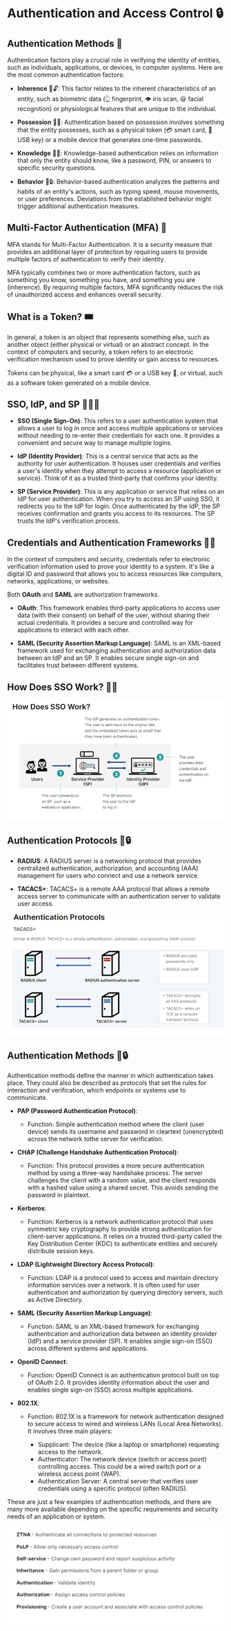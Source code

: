 # Authentication and Access Control 🔒

## Authentication Methods 🚀

Authentication factors play a crucial role in verifying the identity of entities, such as individuals, applications, or devices, in computer systems. Here are the most common authentication factors:

- **Inherence** 💪🔓: This factor relates to the inherent characteristics of an entity, such as biometric data (👆 fingerprint, 👁️ iris scan, 😃 facial recognition) or physiological features that are unique to the individual.

- **Possession** 💼🔐: Authentication based on possession involves something that the entity possesses, such as a physical token (💳 smart card, 🔑 USB key) or a mobile device that generates one-time passwords.

- **Knowledge** 🧠🔑: Knowledge-based authentication relies on information that only the entity should know, like a password, PIN, or answers to specific security questions.

- **Behavior** 🔄🔒: Behavior-based authentication analyzes the patterns and habits of an entity's actions, such as typing speed, mouse movements, or user preferences. Deviations from the established behavior might trigger additional authentication measures.

## Multi-Factor Authentication (MFA) 🔐

MFA stands for Multi-Factor Authentication. It is a security measure that provides an additional layer of protection by requiring users to provide multiple factors of authentication to verify their identity.

MFA typically combines two or more authentication factors, such as something you know, something you have, and something you are (inherence). By requiring multiple factors, MFA significantly reduces the risk of unauthorized access and enhances overall security.

## What is a Token? 🎟️

In general, a token is an object that represents something else, such as another object (either physical or virtual) or an abstract concept. In the context of computers and security, a token refers to an electronic verification mechanism used to prove identity or gain access to resources.

Tokens can be physical, like a smart card 💳 or a USB key 🔑, or virtual, such as a software token generated on a mobile device.

## SSO, IdP, and SP 🔄👥🏢

- **SSO (Single Sign-On)**: This refers to a user authentication system that allows a user to log in once and access multiple applications or services without needing to re-enter their credentials for each one. It provides a convenient and secure way to manage multiple logins.

- **IdP (Identity Provider)**: This is a central service that acts as the authority for user authentication. It houses user credentials and verifies a user's identity when they attempt to access a resource (application or service). Think of it as a trusted third-party that confirms your identity.

- **SP (Service Provider)**: This is any application or service that relies on an IdP for user authentication. When you try to access an SP using SSO, it redirects you to the IdP for login. Once authenticated by the IdP, the SP receives confirmation and grants you access to its resources. The SP trusts the IdP's verification process.

## Credentials and Authentication Frameworks 📜🔑

In the context of computers and security, credentials refer to electronic verification information used to prove your identity to a system. It's like a digital ID and password that allows you to access resources like computers, networks, applications, or websites.

Both **OAuth** and **SAML** are authorization frameworks.

- **OAuth**: This framework enables third-party applications to access user data (with their consent) on behalf of the user, without sharing their actual credentials. It provides a secure and controlled way for applications to interact with each other.

- **SAML (Security Assertion Markup Language)**: SAML is an XML-based framework used for exchanging authentication and authorization data between an IdP and an SP. It enables secure single sign-on and facilitates trust between different systems.

## How Does SSO Work? 🔄🔐

![How SSO Works](./Images/how_soo_works.jpg)

## Authentication Protocols 🔄🔒

- **RADIUS**: A RADIUS server is a networking protocol that provides centralized authentication, authorization, and accounting (AAA) management for users who connect and use a network service.

- **TACACS+**: TACACS+ is a remote AAA protocol that allows a remote access server to communicate with an authentication server to validate user access.

![Authentication Protocols](./Images/protocols.jpg)

## Authentication Methods 🔄🔒

Authentication methods define the manner in which authentication takes place. They could also be described as protocols that set the rules for interaction and verification, which endpoints or systems use to communicate.

- **PAP (Password Authentication Protocol)**:

  - Function: Simple authentication method where the client (user device) sends its username and password in cleartext (unencrypted) across the network tothe server for verification.

- **CHAP (Challenge Handshake Authentication Protocol)**:

  - Function: This protocol provides a more secure authentication method by using a three-way handshake process. The server challenges the client with a random value, and the client responds with a hashed value using a shared secret. This avoids sending the password in plaintext.

- **Kerberos**:

  - Function: Kerberos is a network authentication protocol that uses symmetric key cryptography to provide strong authentication for client-server applications. It relies on a trusted third-party called the Key Distribution Center (KDC) to authenticate entities and securely distribute session keys.

- **LDAP (Lightweight Directory Access Protocol)**:

  - Function: LDAP is a protocol used to access and maintain directory information services over a network. It is often used for user authentication and authorization by querying directory servers, such as Active Directory.

- **SAML (Security Assertion Markup Language)**:

  - Function: SAML is an XML-based framework for exchanging authentication and authorization data between an identity provider (IdP) and a service provider (SP). It enables single sign-on (SSO) across different systems and applications.

- **OpenID Connect**:

  - Function: OpenID Connect is an authentication protocol built on top of OAuth 2.0. It provides identity information about the user and enables single sign-on (SSO) across multiple applications.

- **802.1X**:

  - Function: 802.1X is a framework for network authentication designed to secure access to wired and wireless LANs (Local Area Networks). It involves three main players:

    - Supplicant: The device (like a laptop or smartphone) requesting access to the network.
    - Authenticator: The network device (switch or access point) controlling access. This could be a wired switch port or a wireless access point (WAP).
    - Authentication Server: A central server that verifies user credentials using a specific protocol (often RADIUS).

These are just a few examples of authentication methods, and there are many more available depending on the specific requirements and security needs of an application or system.

![Authentication Methods](./Images/final.jpg)